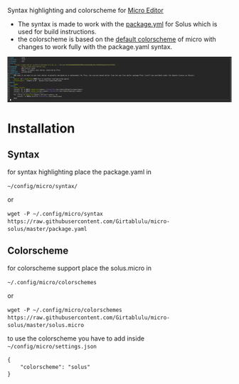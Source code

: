 Syntax highlighting and colorscheme for [Micro Editor](https://github.com/zyedidia/micro)
- The syntax is made to work with the [package.yml](https://getsol.us/articles/packaging/package.yml/en/) for Solus which is used for build instructions.
- the colorscheme is based on the [default colorscheme](https://github.com/zyedidia/micro/blob/master/runtime/colorschemes/default.micro) of micro with changes to work fully with the package.yaml syntax.

![Screenshot](micro-solus.png)

# Installation

## Syntax

for syntax highlighting place the package.yaml in

`~/config/micro/syntax/`

or

`wget -P ~/.config/micro/syntax https://raw.githubusercontent.com/Girtablulu/micro-solus/master/package.yaml`

## Colorscheme

for colorscheme support place the solus.micro in

`~/.config/micro/colorschemes`

or

`wget -P ~/.config/micro/colorschemes https://raw.githubusercontent.com/Girtablulu/micro-solus/master/solus.micro`

to use the colorscheme you have to add inside `~/config/micro/settings.json`

```
{
    "colorscheme": "solus"
}
```

